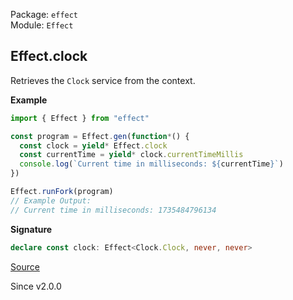 Package: `effect`<br />
Module: `Effect`<br />

## Effect.clock

Retrieves the `Clock` service from the context.

**Example**

```ts
import { Effect } from "effect"

const program = Effect.gen(function*() {
  const clock = yield* Effect.clock
  const currentTime = yield* clock.currentTimeMillis
  console.log(`Current time in milliseconds: ${currentTime}`)
})

Effect.runFork(program)
// Example Output:
// Current time in milliseconds: 1735484796134
```

**Signature**

```ts
declare const clock: Effect<Clock.Clock, never, never>
```

[Source](https://github.com/Effect-TS/effect/tree/main/packages/effect/src/Effect.ts#L6718)

Since v2.0.0